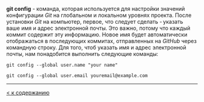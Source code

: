 **git config** - команда, которая используется для настройки значений конфигурации *Git* на глобальном и локальном уровнях проекта.
После установки *Git* на компьютер, первое, что следует сделать - указать ваше имя и адрес электронной почты. Это важно, потому что каждый коммит содержит эту информацию. Новое имя будет автоматически отображаться в последующих коммитах, отправленных на *GitHub* через командную строку.
Для того, чтоб указать имя и адрес электронной почты, нам понадобится выполнить следующие команды:


```bash=
git config --global user.name "your name"
```
```bash=
git config --global user.email youremail@example.com
```

---
[< к содержанию](/readme.md)